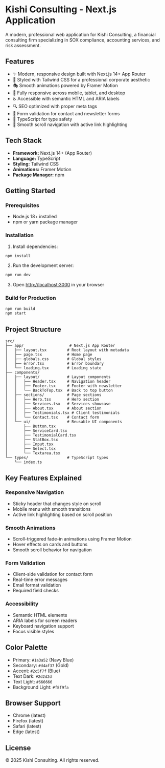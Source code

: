 # Kishi Consulting - Next.js Application

A modern, professional web application for Kishi Consulting, a financial consulting firm specializing in SOX compliance, accounting services, and risk assessment.

## Features

- ✨ Modern, responsive design built with Next.js 14+ App Router
- 🎨 Styled with Tailwind CSS for a professional corporate aesthetic
- 🎭 Smooth animations powered by Framer Motion
- 📱 Fully responsive across mobile, tablet, and desktop
- ♿ Accessible with semantic HTML and ARIA labels
- 🔍 SEO optimized with proper meta tags
- 📝 Form validation for contact and newsletter forms
- 🚀 TypeScript for type safety
- 🎯 Smooth scroll navigation with active link highlighting

## Tech Stack

- **Framework:** Next.js 14+ (App Router)
- **Language:** TypeScript
- **Styling:** Tailwind CSS
- **Animations:** Framer Motion
- **Package Manager:** npm

## Getting Started

### Prerequisites

- Node.js 18+ installed
- npm or yarn package manager

### Installation

1. Install dependencies:
```bash
npm install
```

2. Run the development server:
```bash
npm run dev
```

3. Open [http://localhost:3000](http://localhost:3000) in your browser

### Build for Production

```bash
npm run build
npm start
```

## Project Structure

```
src/
├── app/                    # Next.js App Router
│   ├── layout.tsx         # Root layout with metadata
│   ├── page.tsx           # Home page
│   ├── globals.css        # Global styles
│   ├── error.tsx          # Error boundary
│   └── loading.tsx        # Loading state
├── components/
│   ├── layout/            # Layout components
│   │   ├── Header.tsx     # Navigation header
│   │   ├── Footer.tsx     # Footer with newsletter
│   │   └── BackToTop.tsx  # Back to top button
│   ├── sections/          # Page sections
│   │   ├── Hero.tsx       # Hero section
│   │   ├── Services.tsx   # Services showcase
│   │   ├── About.tsx      # About section
│   │   ├── Testimonials.tsx # Client testimonials
│   │   └── Contact.tsx    # Contact form
│   └── ui/                # Reusable UI components
│       ├── Button.tsx
│       ├── ServiceCard.tsx
│       ├── TestimonialCard.tsx
│       ├── StatBox.tsx
│       ├── Input.tsx
│       ├── Select.tsx
│       └── Textarea.tsx
└── types/                 # TypeScript types
    └── index.ts
```

## Key Features Explained

### Responsive Navigation
- Sticky header that changes style on scroll
- Mobile menu with smooth transitions
- Active link highlighting based on scroll position

### Smooth Animations
- Scroll-triggered fade-in animations using Framer Motion
- Hover effects on cards and buttons
- Smooth scroll behavior for navigation

### Form Validation
- Client-side validation for contact form
- Real-time error messages
- Email format validation
- Required field checks

### Accessibility
- Semantic HTML elements
- ARIA labels for screen readers
- Keyboard navigation support
- Focus visible styles

## Color Palette

- Primary: `#1a3a52` (Navy Blue)
- Secondary: `#d4af37` (Gold)
- Accent: `#2c5f7f` (Blue)
- Text Dark: `#2d2d2d`
- Text Light: `#666666`
- Background Light: `#f8f9fa`

## Browser Support

- Chrome (latest)
- Firefox (latest)
- Safari (latest)
- Edge (latest)

## License

© 2025 Kishi Consulting. All rights reserved.

